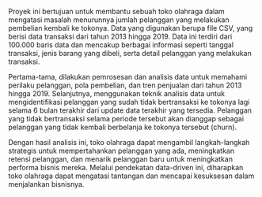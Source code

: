 Proyek ini bertujuan untuk membantu sebuah toko olahraga dalam mengatasi masalah menurunnya jumlah pelanggan yang melakukan pembelian kembali ke tokonya. Data yang digunakan berupa file CSV, yang berisi data transaksi dari tahun 2013 hingga 2019. Data ini terdiri dari 100.000 baris data dan mencakup berbagai informasi seperti tanggal transaksi, jenis barang yang dibeli, serta detail pelanggan yang melakukan transaksi.

Pertama-tama, dilakukan pemrosesan dan analisis data untuk memahami perilaku pelanggan, pola pembelian, dan tren penjualan dari tahun 2013 hingga 2019. Selanjutnya, menggunakan teknik analisis data untuk mengidentifikasi pelanggan yang sudah tidak bertransaksi ke tokonya lagi selama 6 bulan terakhir dari update data terakhir yang tersedia. Pelanggan yang tidak bertransaksi selama periode tersebut akan dianggap sebagai pelanggan yang tidak kembali berbelanja ke tokonya tersebut (churn).

Dengan hasil analisis ini, toko olahraga dapat mengambil langkah-langkah strategis untuk mempertahankan pelanggan yang ada, meningkatkan retensi pelanggan, dan menarik pelanggan baru untuk meningkatkan performa bisnis mereka. Melalui pendekatan data-driven ini, diharapkan toko olahraga dapat mengatasi tantangan dan mencapai kesuksesan dalam menjalankan bisnisnya.
